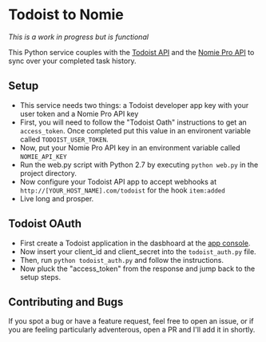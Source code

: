 # Todoist to Nomie
*This is a work in progress but is functional*

This Python service couples with the [Todoist API](https://developer.todoist.com/?shell#api-overview) and the [Nomie Pro API](https://connect.nomie.io/) to sync over your completed task history.

## Setup
* This service needs two things: a Todoist developer app key with your user
  token and a Nomie Pro API key
* First, you will need to follow the "Todoist Oath" instructions to get an
  `access_token`. Once completed put this value in an environent variable called
  `TODOIST_USER_TOKEN`.
* Now, put your Nomie Pro API key in an environment variable called
  `NOMIE_API_KEY`
* Run the web.py script with Python 2.7 by executing `python web.py` in the
  project directory.
* Now configure your Todoist API app to accept webhooks at
  `http://[YOUR_HOST_NAME].com/todoist` for the hook `item:added`
* Live long and prosper.

## Todoist OAuth
* First create a Todoist application in the dasbhoard at the [app console](https://developer.todoist.com/appconsole.html).
* Now insert your client_id and client_secret into the `todoist_auth.py` file.
* Then, run `python todoist_auth.py` and follow the instructions.
* Now pluck the "access_token" from the response and jump back to the setup
  steps.

## Contributing and Bugs
If you spot a bug or have a feature request, feel free to open an issue, or if
you are feeling particularly adventerous, open a PR and I'll add it in shortly.
